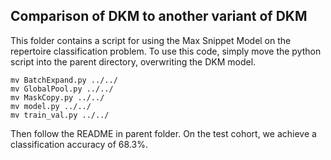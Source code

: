 ## Comparison of DKM to another variant of DKM

This folder contains a script for using the Max Snippet Model on the repertoire classification
problem. To use this code, simply move the python script into the parent directory, overwriting
the DKM model.

```
mv BatchExpand.py ../../
mv GlobalPool.py ../../
mv MaskCopy.py ../../
mv model.py ../../
mv train_val.py ../../
```

Then follow the README in parent folder. On the test cohort, we achieve a classification
accuracy of 68.3%.
